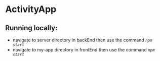 # ActivityApp

## Running locally: 
- navigate to server directory in backEnd then use the command *`npm start`*
- navigate to my-app directory in frontEnd then use the command *`npm start`*
